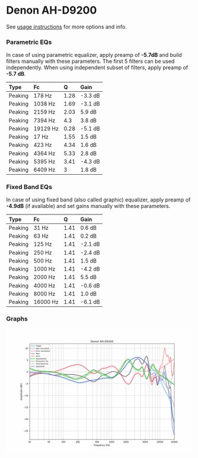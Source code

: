 # Denon AH-D9200
See [usage instructions](https://github.com/jaakkopasanen/AutoEq#usage) for more options and info.

### Parametric EQs
In case of using parametric equalizer, apply preamp of **-5.7dB** and build filters manually
with these parameters. The first 5 filters can be used independently.
When using independent subset of filters, apply preamp of **-5.7 dB**.

| Type    | Fc       |    Q | Gain    |
|:--------|:---------|:-----|:--------|
| Peaking | 178 Hz   | 1.28 | -3.3 dB |
| Peaking | 1038 Hz  | 1.69 | -3.1 dB |
| Peaking | 2159 Hz  | 2.03 | 5.9 dB  |
| Peaking | 7394 Hz  | 4.3  | 3.8 dB  |
| Peaking | 19129 Hz | 0.28 | -5.1 dB |
| Peaking | 17 Hz    | 1.55 | 1.5 dB  |
| Peaking | 423 Hz   | 4.34 | 1.6 dB  |
| Peaking | 4364 Hz  | 5.33 | 2.8 dB  |
| Peaking | 5395 Hz  | 3.41 | -4.3 dB |
| Peaking | 6409 Hz  | 3    | 1.8 dB  |

### Fixed Band EQs
In case of using fixed band (also called graphic) equalizer, apply preamp of **-4.9dB**
(if available) and set gains manually with these parameters.

| Type    | Fc       |    Q | Gain    |
|:--------|:---------|:-----|:--------|
| Peaking | 31 Hz    | 1.41 | 0.6 dB  |
| Peaking | 63 Hz    | 1.41 | 0.2 dB  |
| Peaking | 125 Hz   | 1.41 | -2.1 dB |
| Peaking | 250 Hz   | 1.41 | -2.4 dB |
| Peaking | 500 Hz   | 1.41 | 1.5 dB  |
| Peaking | 1000 Hz  | 1.41 | -4.2 dB |
| Peaking | 2000 Hz  | 1.41 | 5.5 dB  |
| Peaking | 4000 Hz  | 1.41 | -0.6 dB |
| Peaking | 8000 Hz  | 1.41 | 1.0 dB  |
| Peaking | 16000 Hz | 1.41 | -6.1 dB |

### Graphs
![](./Denon%20AH-D9200.png)